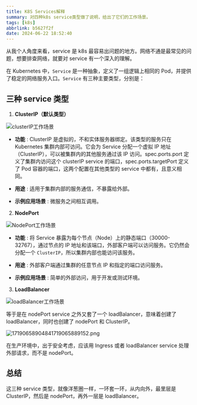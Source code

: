 ```yaml
---
title: K8S Services解释
summary: 对四种k8s service类型做了说明，给出了它们的工作场景。
tags: [k8s]
abbrlink: b5627f2f
date: 2024-06-22 18:52:40
---
```


从我个人角度来看，service 是 k8s 最容易出问题的地方。网络不通是最常见的问题，想要排查网络，就要对 service 有一个深入的理解。

<!-- truncate -->

在 Kubernetes 中，`Service` 是一种抽象，定义了一组逻辑上相同的 Pod，并提供了稳定的网络服务入口。`Service` 有三种主要类型，分别是：

## 三种 service 类型

1. **ClusterIP（默认类型）**

![clusterIP工作场景](https://cdn.jsdelivr.net/gh/li199-code/blog-imgs@main/17190591816891719059180297.png)

- **功能** : ClusterIP 是虚拟的，不和实体服务器绑定。该类型的服务只在 Kubernetes 集群内部可访问。它会为 Service 分配一个虚拟 IP 地址（ClusterIP），可以被集群内的其他服务通过该 IP 访问。spec.ports.port 定义了集群内访问这个 clusterIP service 的端口，spec.ports.targetPort 定义了 Pod 容器的端口，这两个配置在其他类型的 service 中都有，且意义相同。

- **用途** : 适用于集群内部的服务通信，不暴露给外部。

- **示例应用场景** : 微服务之间相互调用。

2. **NodePort**

![NodePort工作场景](https://cdn.jsdelivr.net/gh/li199-code/blog-imgs@main/17190651734751719065172873.png)

- **功能** : 将 Service 暴露为每个节点（Node）上的静态端口（30000-32767），通过节点的 IP 地址和该端口，外部客户端可以访问服务。它仍然会分配一个 `ClusterIP`，所以集群内部也能访问该服务。

- **用途** : 外部客户端通过集群的任意节点 IP 和指定的端口访问服务。

- **示例应用场景** : 简单的外部访问，用于开发或测试环境。

3. **LoadBalancer**

![loadBalancer工作场景](https://cdn.jsdelivr.net/gh/li199-code/blog-imgs@main/17190655884871719065587171.png)

等于是在 nodePort service 之外又套了一个 loadBalancer，意味着创建了 loadBalancer，同时也创建了 nodePort 和 ClusterIP。

![17190658904841719065889152.png](https://cdn.jsdelivr.net/gh/li199-code/blog-imgs@main/17190658904841719065889152.png)

在生产环境中，出于安全考虑，应该用 Ingress 或者 loadBalancer service 处理外部请求，而不是 nodePort。

## 总结

这三种 service 类型，就像洋葱圈一样，一环套一环，从内向外，最里层是 ClusterIP，然后是 nodePort，再外一层是 loadBalancer。
